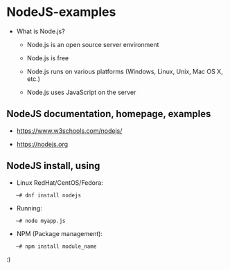 # NodeJS-examples

- What is Node.js?

  - Node.js is an open source server environment

  - Node.js is free

  - Node.js runs on various platforms (Windows, Linux, Unix, Mac OS X, etc.)

  - Node.js uses JavaScript on the server




## NodeJS documentation, homepage, examples


 - https://www.w3schools.com/nodejs/

 - https://nodejs.org



## NodeJS install, using

 - Linux RedHat/CentOS/Fedora:

```
   ~# dnf install nodejs
```

 - Running:

```
   ~# node myapp.js
```

 - NPM (Package management):

```
   ~# npm install module_name
```







:)


